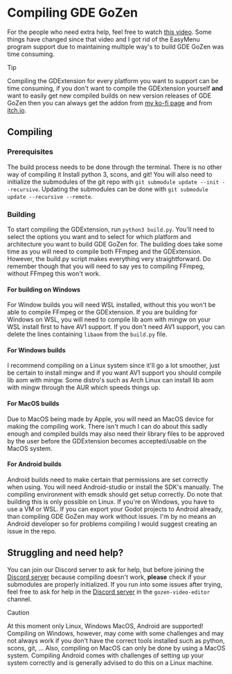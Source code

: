 # Compiling GDE GoZen
For the people who need extra help, feel free to watch [this video](https://youtu.be/62smFmZyekg). Some things have changed since that video and I got rid of the EasyMenu program support due to maintaining multiple way's to build GDE GoZen was time consuming.

> [!TIP]
> Compiling the GDExtension for every platform you want to support can be time consuming, if you don't want to compile the GDExtension yourself **and** want to easily get new compiled builds on new version releases of GDE GoZen then you can always get the addon from [my ko-fi page](https://ko-fi.com/s/c6ec85052b) and from [itch.io](https://voylin.itch.io/gde-gozen-video-playback-addon-for-godot).

## Compiling
### Prerequisites
The build process needs to be done through the terminal. There is no other way of compiling it 
Install python 3, scons, and git! You will also need to initialize the submodules of the git repo with `git submodule update --init --recursive`. Updating the submodules can be done with `git submodule update --recursive --remote`.

### Building
To start compiling the GDExtension, run `python3 build.py`. You'll need to select the options you want and to select for which platform and architecture you want to build GDE GoZen for. The building does take some time as you will need to compile both FFmpeg and the GDExtension. However, the build.py script makes everything very straightforward. Do remember though that you will need to say yes to compiling FFmpeg, without FFmpeg this won't work.

#### For building on Windows
For Window builds you will need WSL installed, without this you won't be able to compile FFmpeg or the GDExtension.
If you are building for Windows on WSL, you will need to compile lib aom with mingw on your WSL install first to have AV1 support. If you don't need AV1 support, you can delete the lines containing `libaom` from the `build.py` file.

#### For Windows builds
I recommend compiling on a Linux system since it'll go a lot smoother, just be certain to install mingw and if you want AV1 support you should compile lib aom with mingw. Some distro's such as Arch Linux can install lib aom with mingw through the AUR which speeds things up.

#### For MacOS builds
Due to MacOS being made by Apple, you will need an MacOS device for making the compiling work. There isn't much I can do about this sadly enough and compiled builds may also need their library files to be approved by the user before the GDExtension becomes accepted/usable on the MacOS system.

#### For Android builds
Android builds need to make certain that permissions are set correctly when using. You will need Android-studio or install the SDK's manually. The compiling environment with emsdk should get setup correctly. Do note that building this is only possible on Linux. If you're on Windows, you have to use a VM or WSL. If you can export your Godot projects to Android already, than compiling GDE GoZen may work without issues. I'm by no means an Android developer so for problems compiling I would suggest creating an issue in the repo.

## Struggling and need help?

You can join our Discord server to ask for help, but before joining the [Discord server](https://discord.com/invite/BdbUf7VKYC) because compiling doesn't work, **please** check if your submodules are properly initialized. If you run into some issues after trying, feel free to ask for help in the [Discord server](https://discord.com/invite/BdbUf7VKYC) in the `gozen-video-editor` channel.

> [!CAUTION]
> At this moment only Linux, Windows MacOS, Android are supported! Compiling on Windows, however, may come with some challenges and may not always work if you don't have the correct tools installed such as python, scons, git, ... Also, compiling on MacOS can only be done by using a MacOS system. Compiling Android comes with challenges of setting up your system correctly and is generally advised to do this on a Linux machine.
